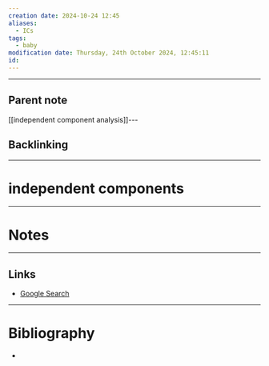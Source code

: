 ```yaml
---
creation date: 2024-10-24 12:45
aliases:
  - ICs
tags:
  - baby
modification date: Thursday, 24th October 2024, 12:45:11
id:
---
```

---

## Parent note
[[independent component analysis]]---
## Backlinking


---
# independent components


---
# Notes


---
## Links
- [Google Search](https://www.google.com/search?q=independent+components)

---
# Bibliography
+ 